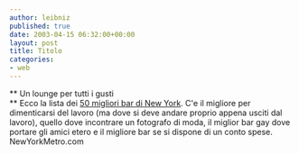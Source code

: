 ```yaml
---
author: leibniz
published: true
date: 2003-04-15 06:32:00+00:00
layout: post
title: Titolo
categories:
- web
---
```


 **   Un lounge per tutti i gusti   
** Ecco la lista dei  [   50 migliori bar di New York](http://www.newyorkmetro.com/nymetro/nightlife/barsclubs/features/n_8317/). C'e il migliore per dimenticarsi del lavoro (ma dove si deve andare proprio appena usciti dal lavoro), quello dove incontrare un fotografo di moda, il miglior bar gay dove portare gli amici etero e il migliore bar se si dispone di un conto spese.   
NewYorkMetro.com
